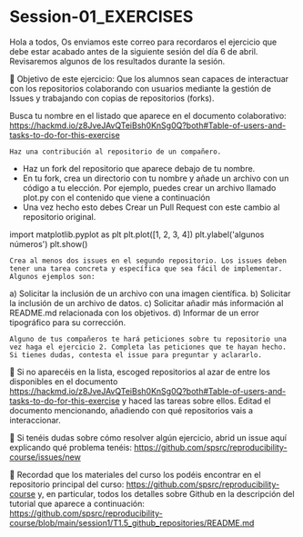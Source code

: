 # Session-01_EXERCISES
Hola a todos, Os enviamos este correo para recordaros el ejercicio que debe estar acabado antes de la siguiente sesión del día 6 de abril. Revisaremos algunos de los resultados durante la sesión.

💊 Objetivo de este ejercicio: Que los alumnos sean capaces de interactuar con los repositorios colaborando con usuarios mediante la gestión de Issues y trabajando con copias de repositorios (forks).

Busca tu nombre en el listado que aparece en el documento colaborativo: https://hackmd.io/z8JveJAvQTeiBsh0KnSg0Q?both#Table-of-users-and-tasks-to-do-for-this-exercise

 	Haz una contribución al repositorio de un compañero.
-	Haz un fork del repositorio que aparece debajo de tu nombre.
-	En tu fork, crea un directorio con tu nombre y añade un archivo con un código a tu elección. Por ejemplo, puedes crear un archivo llamado plot.py con el contenido que viene a continuación
-	Una vez hecho esto debes Crear un Pull Request con este cambio al repositorio original.

import matplotlib.pyplot as plt
plt.plot([1, 2, 3, 4])
plt.ylabel('algunos números')
plt.show()

 	Crea al menos dos issues en el segundo repositorio. Los issues deben tener una tarea concreta y específica que sea fácil de implementar. Algunos ejemplos son:
a) Solicitar la inclusión de un archivo con una imagen científica.
b) Solicitar la inclusión de un archivo de datos.
c) Solicitar añadir más información al README.md relacionada con los objetivos.
d) Informar de un error tipográfico para su corrección.

 	Alguno de tus compañeros te hará peticiones sobre tu repositorio una vez haga el ejercicio 2. Completa las peticiones que te hayan hecho. Si tienes dudas, contesta el issue para preguntar y aclararlo.


	Si no aparecéis en la lista, escoged repositorios al azar de entre los disponibles en el documento https://hackmd.io/z8JveJAvQTeiBsh0KnSg0Q?both#Table-of-users-and-tasks-to-do-for-this-exercise y haced las tareas sobre ellos. Editad el documento mencionando, añadiendo con qué repositorios vais a interaccionar.

	Si tenéis dudas sobre cómo resolver algún ejercicio, abrid un issue aquí explicando qué problema tenéis: https://github.com/spsrc/reproducibility-course/issues/new

	Recordad que los materiales del curso los podéis encontrar en el repositorio principal del curso: https://github.com/spsrc/reproducibility-course y, en particular, todos los detalles sobre Github en la descripción del tutorial que aparece a continuación: https://github.com/spsrc/reproducibility-course/blob/main/session1/T1.5_github_repositories/README.md
